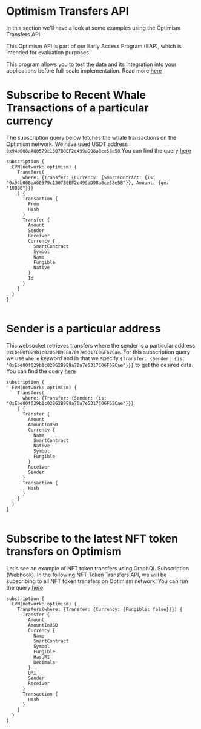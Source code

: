 # Optimism Transfers API


In this section we'll have a look at some examples using the Optimism Transfers API.

This Optimism API is part of our Early Access Program (EAP), which is intended for evaluation purposes.

This program allows you to test the data and its integration into your applications before full-scale implementation. Read more [here](https://docs.bitquery.io/docs/graphql/dataset/EAP/)

<head>
<meta name="title" content="Optimism Transfers API"/>
<meta name="description" content="Get all historical & realtime transfers details for an address or a contract, capturing internal transfers, external transfers and token transfers."/>
<meta name="keywords" content="optimism transfers api, optimism transfers python api, optimism transfers scan api, optimism transfers api docs, transfers crypto api, transfers blockchain api, optimism network api"/>
<meta name="robots" content="index, follow"/>
<meta http-equiv="Content-Type" content="text/html; charset=utf-8"/>
<meta name="language" content="English"/>

<!-- Open Graph / Facebook -->

<meta property="og:type" content="website" />
<meta
  property="og:title"
  content="Optimism Transfers API"
/>
<meta
  property="og:description"
  content="Get all historical & realtime transfers for an address or a contract, capturing internal transfers, external transfers and token transfers."
/>

<!-- Twitter -->

<meta property="twitter:card" content="summary_large_image" />
<meta property="twitter:title" content="Optimism Transfers API" />
<meta property="twitter:description" content="Get all historical & realtime transfers for an address or a contract, capturing internal transfers, external transfers and token transfers." />
</head>



# Subscribe to Recent Whale Transactions of a particular currency

The subscription query below fetches the whale transactions on the Optimism network. We have used USDT address `0x94b008aA00579c1307B0EF2c499aD98a8ce58e58`
You can find the query [here](https://ide.bitquery.io/Whale-transfers-of-USDT-on-optimism)

```
subscription {
  EVM(network: optimism) {
    Transfers(
      where: {Transfer: {Currency: {SmartContract: {is: "0x94b008aA00579c1307B0EF2c499aD98a8ce58e58"}}, Amount: {ge: "10000"}}}
    ) {
      Transaction {
        From
        Hash
      }
      Transfer {
        Amount
        Sender
        Receiver
        Currency {
          SmartContract
          Symbol
          Name
          Fungible
          Native
        }
        Id
      }
    }
  }
}


```

# Sender is a particular address

This websocket retrieves transfers where the sender is a particular address `0xEbe80f029b1c02862B9E8a70a7e5317C06F62Cae`. For this subscription query we use `where` keyword and in that we specify `{Transfer: {Sender: {is: "0xEbe80f029b1c02862B9E8a70a7e5317C06F62Cae"}}}` to get the desired data. You can find the query [here](https://ide.bitquery.io/Sender-is-a-particular-address)

```
subscription {
  EVM(network: optimism) {
    Transfers(
      where: {Transfer: {Sender: {is: "0xEbe80f029b1c02862B9E8a70a7e5317C06F62Cae"}}}
    ) {
      Transfer {
        Amount
        AmountInUSD
        Currency {
          Name
          SmartContract
          Native
          Symbol
          Fungible
        }
        Receiver
        Sender
      }
      Transaction {
        Hash
      }
    }
  }
}


```

# Subscribe to the latest NFT token transfers on Optimism

Let's see an example of NFT token transfers using GraphQL Subscription (Webhook). In the following NFT Token Transfers API, we will be subscribing to all NFT token transfers on Optimism network. You can run the query [here](https://ide.bitquery.io/NFT-Token-Transfers-API_1)

```
subscription {
  EVM(network: optimism) {
    Transfers(where: {Transfer: {Currency: {Fungible: false}}}) {
      Transfer {
        Amount
        AmountInUSD
        Currency {
          Name
          SmartContract
          Symbol
          Fungible
          HasURI
          Decimals
        }
        URI
        Sender
        Receiver
      }
      Transaction {
        Hash
      }
    }
  }
}



```
